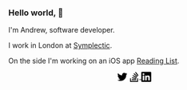 ### Hello world, 👋
I'm Andrew, software developer. 

I work in London at [Symplectic](https://symplectic.co.uk/).

On the side I'm working on an iOS app [Reading List](https://readinglist.app/).

<p align="center">
<a href="https://twitter.com/AndrewBennet" target="_blank">
  <img align="center" src="https://raw.githubusercontent.com/AndrewBennet/AndrewBennet/master/twitter.svg" alt="Twitter" height="20" width="20" /></a>
<a href="https://stackoverflow.com/" target="_blank">
  <img align="center" src="https://raw.githubusercontent.com/AndrewBennet/AndrewBennet/master/stackoverflow.svg" alt="StackOverflow" height="20" width="20" />
</a>
<a href="https://www.linkedin.com/in/andrew-bennet/" target="_blank">
  <img align="center" src="https://raw.githubusercontent.com/AndrewBennet/AndrewBennet/master/linkedin.svg" alt="LinkedIn" height="20" width="20" /></a>
</p>
